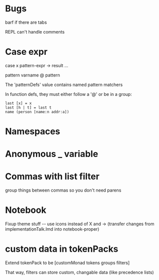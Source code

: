 # Bugs

barf if there are tabs

REPL can't handle comments


# Case expr

case x
  pattern-expr -> result
  ...

pattern
varname @ pattern

The 'patternDefs' value contains named pattern matchers

In function defs, they must either follow a '@' or be in a group:

```
last [x] = x
last [h | t] = last t
name (person [name:n addr:a])
```

# Namespaces

# Anonymous _ variable

# Commas with list filter

group things between commas so you don't need parens

# Notebook

Fixup theme stuff -- use icons instead of X and -> (transfer changes from implementationTalk.lmd into notebook-proper)


# custom data in tokenPacks

Extend tokenPack to be [customMonad tokens groups filters]

That way, filters can store custom, changable data (like precedence lists)

